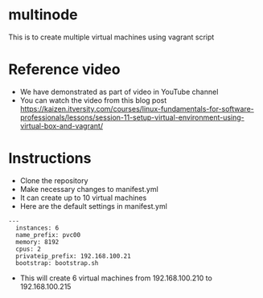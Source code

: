 # multinode
This is to create multiple virtual machines using vagrant script

# Reference video
* We have demonstrated as part of video in YouTube channel
* You can watch the video from this blog post
https://kaizen.itversity.com/courses/linux-fundamentals-for-software-professionals/lessons/session-11-setup-virtual-environment-using-virtual-box-and-vagrant/

# Instructions
* Clone the repository
* Make necessary changes to manifest.yml
* It can create up to 10 virtual machines
* Here are the default settings in manifest.yml
```
---
  instances: 6
  name_prefix: pvc00 
  memory: 8192
  cpus: 2
  privateip_prefix: 192.168.100.21
  bootstrap: bootstrap.sh
```
* This will create 6 virtual machines from 192.168.100.210 to 192.168.100.215
